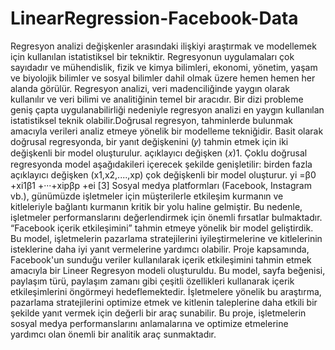 # LinearRegression-Facebook-Data
Regresyon analizi değişkenler arasındaki ilişkiyi araştırmak ve modellemek için kullanılan istatistiksel bir tekniktir. Regresyonun uygulamaları çok sayıdadır ve mühendislik, fizik ve kimya bilimleri, ekonomi, yönetim, yaşam ve biyolojik bilimler ve sosyal bilimler dahil olmak üzere hemen hemen her alanda görülür. Regresyon analizi, veri madenciliğinde yaygın olarak kullanılır ve veri bilimi ve analitiğinin temel bir aracıdır. Bir dizi probleme geniş çapta uygulanabilirliği nedeniyle regresyon analizi en yaygın kullanılan istatistiksel teknik olabilir.Doğrusal regresyon, tahminlerde bulunmak amacıyla verileri analiz etmeye yönelik bir modelleme tekniğidir. Basit olarak doğrusal regresyonda, bir yanıt değişkenini (𝑦) tahmin etmek için iki değişkenli bir model oluşturulur. açıklayıcı değişken (𝑥)1. Çoklu doğrusal regresyonda model aşağıdakileri içerecek şekilde genişletilir: birden fazla açıklayıcı değişken (x1,x2,....,xp) çok değişkenli bir model oluşturur. yi =β0 +xi1β1 +···+xipβp +ei [3] Sosyal medya platformları (Facebook, Instagram vb.), günümüzde işletmeler için müşterilerle etkileşim kurmanın ve kitleleriyle bağlantı kurmanın kritik bir yolu haline gelmiştir. Bu nedenle, işletmeler performanslarını değerlendirmek için önemli fırsatlar bulmaktadır. “Facebook içerik etkileşimini” tahmin etmeye yönelik bir model geliştirdik. Bu model, işletmelerin pazarlama stratejilerini iyileştirmelerine ve kitlelerinin isteklerine daha iyi yanıt vermelerine yardımcı olabilir. Proje kapsamında, Facebook'un sunduğu veriler kullanılarak içerik etkileşimini tahmin etmek amacıyla bir Lineer Regresyon modeli oluşturuldu. Bu model, sayfa beğenisi, paylaşım türü, paylaşım zamanı gibi çeşitli özellikleri kullanarak içerik etkileşimlerini öngörmeyi hedeflemektedir. İşletmelere yönelik bu araştırma, pazarlama stratejilerini optimize etmek ve kitlenin taleplerine daha etkili bir şekilde yanıt vermek için değerli bir araç sunabilir. Bu proje, işletmelerin sosyal medya performanslarını anlamalarına ve optimize etmelerine yardımcı olan önemli bir analitik araç sunmaktadır.
